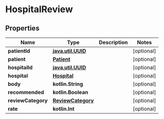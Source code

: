 
# HospitalReview

## Properties
Name | Type | Description | Notes
------------ | ------------- | ------------- | -------------
**patientId** | [**java.util.UUID**](java.util.UUID.md) |  |  [optional]
**patient** | [**Patient**](Patient.md) |  |  [optional]
**hospitalId** | [**java.util.UUID**](java.util.UUID.md) |  |  [optional]
**hospital** | [**Hospital**](Hospital.md) |  |  [optional]
**body** | **kotlin.String** |  |  [optional]
**recommended** | **kotlin.Boolean** |  |  [optional]
**reviewCategory** | [**ReviewCategory**](ReviewCategory.md) |  |  [optional]
**rate** | **kotlin.Int** |  |  [optional]



